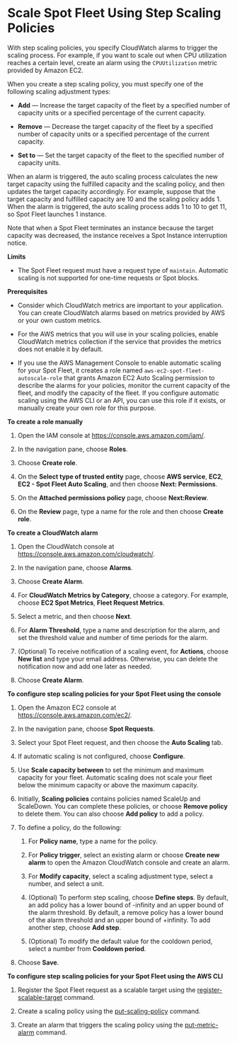 # Scale Spot Fleet Using Step Scaling Policies<a name="spot-fleet-step-scaling"></a>

With step scaling policies, you specify CloudWatch alarms to trigger the scaling process\. For example, if you want to scale out when CPU utilization reaches a certain level, create an alarm using the `CPUUtilization` metric provided by Amazon EC2\.

When you create a step scaling policy, you must specify one of the following scaling adjustment types:

+ **Add** — Increase the target capacity of the fleet by a specified number of capacity units or a specified percentage of the current capacity\.

+ **Remove** — Decrease the target capacity of the fleet by a specified number of capacity units or a specified percentage of the current capacity\.

+ **Set to** — Set the target capacity of the fleet to the specified number of capacity units\.

When an alarm is triggered, the auto scaling process calculates the new target capacity using the fulfilled capacity and the scaling policy, and then updates the target capacity accordingly\. For example, suppose that the target capacity and fulfilled capacity are 10 and the scaling policy adds 1\. When the alarm is triggered, the auto scaling process adds 1 to 10 to get 11, so Spot Fleet launches 1 instance\.

Note that when a Spot Fleet terminates an instance because the target capacity was decreased, the instance receives a Spot Instance interruption notice\.

**Limits**

+ The Spot Fleet request must have a request type of `maintain`\. Automatic scaling is not supported for one\-time requests or Spot blocks\.

**Prerequisites**

+ Consider which CloudWatch metrics are important to your application\. You can create CloudWatch alarms based on metrics provided by AWS or your own custom metrics\.

+ For the AWS metrics that you will use in your scaling policies, enable CloudWatch metrics collection if the service that provides the metrics does not enable it by default\.

+ If you use the AWS Management Console to enable automatic scaling for your Spot Fleet, it creates a role named `aws-ec2-spot-fleet-autoscale-role` that grants Amazon EC2 Auto Scaling permission to describe the alarms for your policies, monitor the current capacity of the fleet, and modify the capacity of the fleet\. If you configure automatic scaling using the AWS CLI or an API, you can use this role if it exists, or manually create your own role for this purpose\.

**To create a role manually**

  1. Open the IAM console at [https://console\.aws\.amazon\.com/iam/](https://console.aws.amazon.com/iam/)\.

  1. In the navigation pane, choose **Roles**\.

  1. Choose **Create role**\.

  1. On the **Select type of trusted entity** page, choose **AWS service**, **EC2**, **EC2 \- Spot Fleet Auto Scaling**, and then choose **Next: Permissions**\.

  1. On the **Attached permissions policy** page, choose **Next:Review**\.

  1. On the **Review** page, type a name for the role and then choose **Create role**\.

**To create a CloudWatch alarm**

1. Open the CloudWatch console at [https://console\.aws\.amazon\.com/cloudwatch/](https://console.aws.amazon.com/cloudwatch/)\.

1. In the navigation pane, choose **Alarms**\.

1. Choose **Create Alarm**\.

1. For **CloudWatch Metrics by Category**, choose a category\. For example, choose **EC2 Spot Metrics**, **Fleet Request Metrics**\.

1. Select a metric, and then choose **Next**\.

1. For **Alarm Threshold**, type a name and description for the alarm, and set the threshold value and number of time periods for the alarm\.

1. \(Optional\) To receive notification of a scaling event, for **Actions**, choose **New list** and type your email address\. Otherwise, you can delete the notification now and add one later as needed\.

1. Choose **Create Alarm**\.

**To configure step scaling policies for your Spot Fleet using the console**

1. Open the Amazon EC2 console at [https://console\.aws\.amazon\.com/ec2/](https://console.aws.amazon.com/ec2/)\.

1. In the navigation pane, choose **Spot Requests**\.

1. Select your Spot Fleet request, and then choose the **Auto Scaling** tab\.

1. If automatic scaling is not configured, choose **Configure**\.

1. Use **Scale capacity between** to set the minimum and maximum capacity for your fleet\. Automatic scaling does not scale your fleet below the minimum capacity or above the maximum capacity\.

1. Initially, **Scaling policies** contains policies named ScaleUp and ScaleDown\. You can complete these policies, or choose **Remove policy** to delete them\. You can also choose **Add policy** to add a policy\.

1. To define a policy, do the following:

   1. For **Policy name**, type a name for the policy\.

   1. For **Policy trigger**, select an existing alarm or choose **Create new alarm** to open the Amazon CloudWatch console and create an alarm\.

   1. For **Modify capacity**, select a scaling adjustment type, select a number, and select a unit\.

   1. \(Optional\) To perform step scaling, choose **Define steps**\. By default, an add policy has a lower bound of \-infinity and an upper bound of the alarm threshold\. By default, a remove policy has a lower bound of the alarm threshold and an upper bound of \+infinity\. To add another step, choose **Add step**\.

   1. \(Optional\) To modify the default value for the cooldown period, select a number from **Cooldown period**\.

1. Choose **Save**\.

**To configure step scaling policies for your Spot Fleet using the AWS CLI**

1. Register the Spot Fleet request as a scalable target using the [register\-scalable\-target](http://docs.aws.amazon.com/cli/latest/reference/application-autoscaling/register-scalable-target.html) command\.

1. Create a scaling policy using the [put\-scaling\-policy](http://docs.aws.amazon.com/cli/latest/reference/application-autoscaling/put-scaling-policy.html) command\.

1. Create an alarm that triggers the scaling policy using the [put\-metric\-alarm](http://docs.aws.amazon.com/cli/latest/reference/cloudwatch/put-metric-alarm.html) command\.